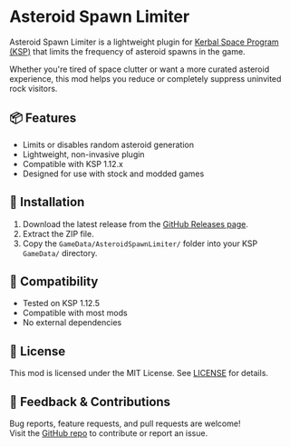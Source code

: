 # Asteroid Spawn Limiter

Asteroid Spawn Limiter is a lightweight plugin for [Kerbal Space Program (KSP)](https://kerbalspaceprogram.com) that limits the frequency of asteroid spawns in the game.

Whether you're tired of space clutter or want a more curated asteroid experience, this mod helps you reduce or completely suppress uninvited rock visitors.

## 📦 Features

- Limits or disables random asteroid generation
- Lightweight, non-invasive plugin
- Compatible with KSP 1.12.x
- Designed for use with stock and modded games

## 🔧 Installation

1. Download the latest release from the [GitHub Releases page](https://github.com/kevnokeeffe/AsteroidSpawnLimiter).
2. Extract the ZIP file.
3. Copy the `GameData/AsteroidSpawnLimiter/` folder into your KSP `GameData/` directory.


## 🔄 Compatibility

- Tested on KSP 1.12.5
- Compatible with most mods
- No external dependencies

## 📜 License

This mod is licensed under the MIT License. See [LICENSE](./License) for details.

## 💬 Feedback & Contributions

Bug reports, feature requests, and pull requests are welcome!  
Visit the [GitHub repo](https://github.com/kevnokeeffe/AsteroidSpawnLimiter) to contribute or report an issue.
